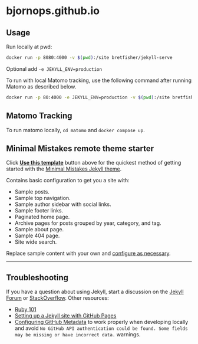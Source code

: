 # bjornops.github.io

## Usage
Run locally at pwd:

```bash
docker run -p 8080:4000 -v $(pwd):/site bretfisher/jekyll-serve
```

Optional add `-e JEKYLL_ENV=production`

To run with local Matomo tracking, use the following command after running Matomo as described below.

```bash
docker run -p 80:4000 -e JEKYLL_ENV=production -v $(pwd):/site bretfisher/jekyll-serve bundle exec jekyll serve --force_polling --config _config.yml,_config_dev.yml -H 0.0.0.0 -P 4000
```

## Matomo Tracking

To run matomo locally, `cd matomo` and `docker compose up`.

## Minimal Mistakes remote theme starter

Click [**Use this template**](https://github.com/mmistakes/mm-github-pages-starter/generate) button above for the quickest method of getting started with the [Minimal Mistakes Jekyll theme](https://github.com/mmistakes/minimal-mistakes).

Contains basic configuration to get you a site with:

- Sample posts.
- Sample top navigation.
- Sample author sidebar with social links.
- Sample footer links.
- Paginated home page.
- Archive pages for posts grouped by year, category, and tag.
- Sample about page.
- Sample 404 page.
- Site wide search.

Replace sample content with your own and [configure as necessary](https://mmistakes.github.io/minimal-mistakes/docs/configuration/).

---

## Troubleshooting

If you have a question about using Jekyll, start a discussion on the [Jekyll Forum](https://talk.jekyllrb.com/) or [StackOverflow](https://stackoverflow.com/questions/tagged/jekyll). Other resources:

- [Ruby 101](https://jekyllrb.com/docs/ruby-101/)
- [Setting up a Jekyll site with GitHub Pages](https://jekyllrb.com/docs/github-pages/)
- [Configuring GitHub Metadata](https://github.com/jekyll/github-metadata/blob/master/docs/configuration.md#configuration) to work properly when developing locally and avoid `No GitHub API authentication could be found. Some fields may be missing or have incorrect data.` warnings.

